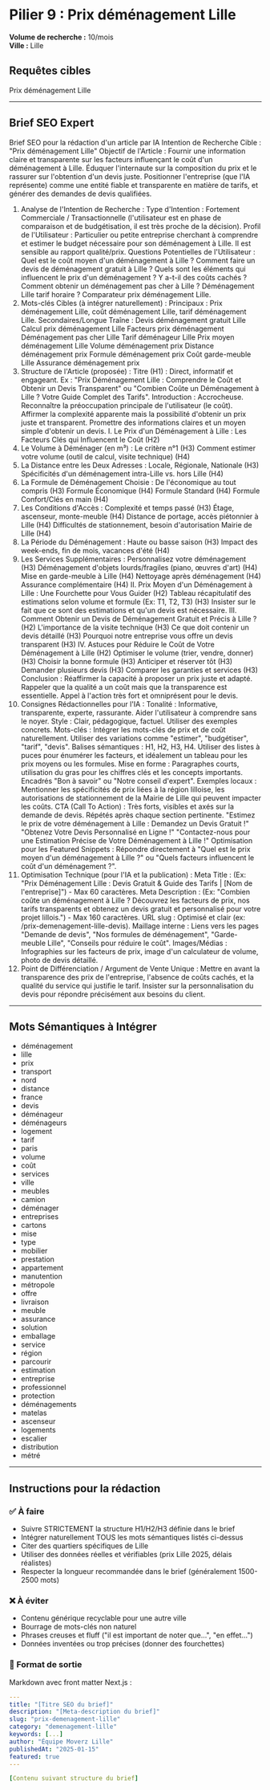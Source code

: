 # Pilier 9 : Prix déménagement Lille

**Volume de recherche :** 10/mois  
**Ville :** Lille

## Requêtes cibles

Prix déménagement Lille

---

## Brief SEO Expert

Brief SEO pour la rédaction d'un article par IA
Intention de Recherche Cible : "Prix déménagement Lille"
Objectif de l'Article : Fournir une information claire et transparente sur les facteurs influençant le coût d'un déménagement à Lille. Éduquer l'internaute sur la composition du prix et le rassurer sur l'obtention d'un devis juste. Positionner l'entreprise (que l'IA représente) comme une entité fiable et transparente en matière de tarifs, et générer des demandes de devis qualifiées.
1. Analyse de l'Intention de Recherche :
Type d'Intention : Fortement Commerciale / Transactionnelle (l'utilisateur est en phase de comparaison et de budgétisation, il est très proche de la décision).
Profil de l'Utilisateur : Particulier ou petite entreprise cherchant à comprendre et estimer le budget nécessaire pour son déménagement à Lille. Il est sensible au rapport qualité/prix.
Questions Potentielles de l'Utilisateur :
Quel est le coût moyen d'un déménagement à Lille ?
Comment faire un devis de déménagement gratuit à Lille ?
Quels sont les éléments qui influencent le prix d'un déménagement ?
Y a-t-il des coûts cachés ?
Comment obtenir un déménagement pas cher à Lille ?
Déménagement Lille tarif horaire ?
Comparateur prix déménagement Lille.
2. Mots-clés Cibles (à intégrer naturellement) :
Principaux : Prix déménagement Lille, coût déménagement Lille, tarif déménagement Lille.
Secondaires/Longue Traîne :
Devis déménagement gratuit Lille
Calcul prix déménagement Lille
Facteurs prix déménagement
Déménagement pas cher Lille
Tarif déménageur Lille
Prix moyen déménagement Lille
Volume déménagement prix
Distance déménagement prix
Formule déménagement prix
Coût garde-meuble Lille
Assurance déménagement prix
3. Structure de l'Article (proposée) :
Titre (H1) : Direct, informatif et engageant. Ex : "Prix Déménagement Lille : Comprendre le Coût et Obtenir un Devis Transparent" ou "Combien Coûte un Déménagement à Lille ? Votre Guide Complet des Tarifs".
Introduction : Accrocheuse. Reconnaître la préoccupation principale de l'utilisateur (le coût). Affirmer la complexité apparente mais la possibilité d'obtenir un prix juste et transparent. Promettre des informations claires et un moyen simple d'obtenir un devis.
I. Le Prix d'un Déménagement à Lille : Les Facteurs Clés qui Influencent le Coût (H2)
1. Le Volume à Déménager (en m³) : Le critère n°1 (H3)
Comment estimer votre volume (outil de calcul, visite technique) (H4)
2. La Distance entre les Deux Adresses : Locale, Régionale, Nationale (H3)
Spécificités d'un déménagement intra-Lille vs. hors Lille (H4)
3. La Formule de Déménagement Choisie : De l'économique au tout compris (H3)
Formule Économique (H4)
Formule Standard (H4)
Formule Confort/Clés en main (H4)
4. Les Conditions d'Accès : Complexité et temps passé (H3)
Étage, ascenseur, monte-meuble (H4)
Distance de portage, accès piétonnier à Lille (H4)
Difficultés de stationnement, besoin d'autorisation Mairie de Lille (H4)
5. La Période du Déménagement : Haute ou basse saison (H3)
Impact des week-ends, fin de mois, vacances d'été (H4)
6. Les Services Supplémentaires : Personnalisez votre déménagement (H3)
Déménagement d'objets lourds/fragiles (piano, œuvres d'art) (H4)
Mise en garde-meuble à Lille (H4)
Nettoyage après déménagement (H4)
Assurance complémentaire (H4)
II. Prix Moyen d'un Déménagement à Lille : Une Fourchette pour Vous Guider (H2)
Tableau récapitulatif des estimations selon volume et formule (Ex: T1, T2, T3) (H3)
Insister sur le fait que ce sont des estimations et qu'un devis est nécessaire.
III. Comment Obtenir un Devis de Déménagement Gratuit et Précis à Lille ? (H2)
L'importance de la visite technique (H3)
Ce que doit contenir un devis détaillé (H3)
Pourquoi notre entreprise vous offre un devis transparent (H3)
IV. Astuces pour Réduire le Coût de Votre Déménagement à Lille (H2)
Optimiser le volume (trier, vendre, donner) (H3)
Choisir la bonne formule (H3)
Anticiper et réserver tôt (H3)
Demander plusieurs devis (H3)
Comparer les garanties et services (H3)
Conclusion : Réaffirmer la capacité à proposer un prix juste et adapté. Rappeler que la qualité a un coût mais que la transparence est essentielle. Appel à l'action très fort et omniprésent pour le devis.
4. Consignes Rédactionnelles pour l'IA :
Tonalité : Informative, transparente, experte, rassurante. Aider l'utilisateur à comprendre sans le noyer.
Style : Clair, pédagogique, factuel. Utiliser des exemples concrets.
Mots-clés : Intégrer les mots-clés de prix et de coût naturellement. Utiliser des variations comme "estimer", "budgétiser", "tarif", "devis".
Balises sémantiques : H1, H2, H3, H4. Utiliser des listes à puces pour énumérer les facteurs, et idéalement un tableau pour les prix moyens ou les formules.
Mise en forme : Paragraphes courts, utilisation du gras pour les chiffres clés et les concepts importants. Encadrés "Bon à savoir" ou "Notre conseil d'expert".
Exemples locaux : Mentionner les spécificités de prix liées à la région lilloise, les autorisations de stationnement de la Mairie de Lille qui peuvent impacter les coûts.
CTA (Call To Action) : Très forts, visibles et axés sur la demande de devis. Répétés après chaque section pertinente.
"Estimez le prix de votre déménagement à Lille : Demandez un Devis Gratuit !"
"Obtenez Votre Devis Personnalisé en Ligne !"
"Contactez-nous pour une Estimation Précise de Votre Déménagement à Lille !"
Optimisation pour les Featured Snippets : Répondre directement à "Quel est le prix moyen d'un déménagement à Lille ?" ou "Quels facteurs influencent le coût d'un déménagement ?".
5. Optimisation Technique (pour l'IA et la publication) :
Meta Title : (Ex: "Prix Déménagement Lille : Devis Gratuit & Guide des Tarifs | [Nom de l'entreprise]") - Max 60 caractères.
Meta Description : (Ex: "Combien coûte un déménagement à Lille ? Découvrez les facteurs de prix, nos tarifs transparents et obtenez un devis gratuit et personnalisé pour votre projet lillois.") - Max 160 caractères.
URL slug : Optimisé et clair (ex: /prix-demenagement-lille-devis).
Maillage interne : Liens vers les pages "Demande de devis", "Nos formules de déménagement", "Garde-meuble Lille", "Conseils pour réduire le coût".
Images/Médias : Infographies sur les facteurs de prix, image d'un calculateur de volume, photo de devis détaillé.
6. Point de Différenciation / Argument de Vente Unique :
Mettre en avant la transparence des prix de l'entreprise, l'absence de coûts cachés, et la qualité du service qui justifie le tarif. Insister sur la personnalisation du devis pour répondre précisément aux besoins du client.

---

## Mots Sémantiques à Intégrer

- déménagement
- lille
- prix
- transport
- nord
- distance
- france
- devis
- déménageur
- déménageurs
- logement
- tarif
- paris
- volume
- coût
- services
- ville
- meubles
- camion
- déménager
- entreprises
- cartons
- mise
- type
- mobilier
- prestation
- appartement
- manutention
- métropole
- offre
- livraison
- meuble
- assurance
- solution
- emballage
- service
- région
- parcourir
- estimation
- entreprise
- professionnel
- protection
- déménagements
- matelas
- ascenseur
- logements
- escalier
- distribution
- métré

---

## Instructions pour la rédaction

### ✅ À faire
- Suivre STRICTEMENT la structure H1/H2/H3 définie dans le brief
- Intégrer naturellement TOUS les mots sémantiques listés ci-dessus
- Citer des quartiers spécifiques de Lille
- Utiliser des données réelles et vérifiables (prix Lille 2025, délais réalistes)
- Respecter la longueur recommandée dans le brief (généralement 1500-2500 mots)

### ❌ À éviter
- Contenu générique recyclable pour une autre ville
- Bourrage de mots-clés non naturel
- Phrases creuses et fluff ("il est important de noter que...", "en effet...")
- Données inventées ou trop précises (donner des fourchettes)

### 🎯 Format de sortie
Markdown avec front matter Next.js :

```yaml
---
title: "[Titre SEO du brief]"
description: "[Meta-description du brief]"
slug: "prix-demenagement-lille"
category: "demenagement-lille"
keywords: [...]
author: "Équipe Moverz Lille"
publishedAt: "2025-01-15"
featured: true
---

[Contenu suivant structure du brief]
```
